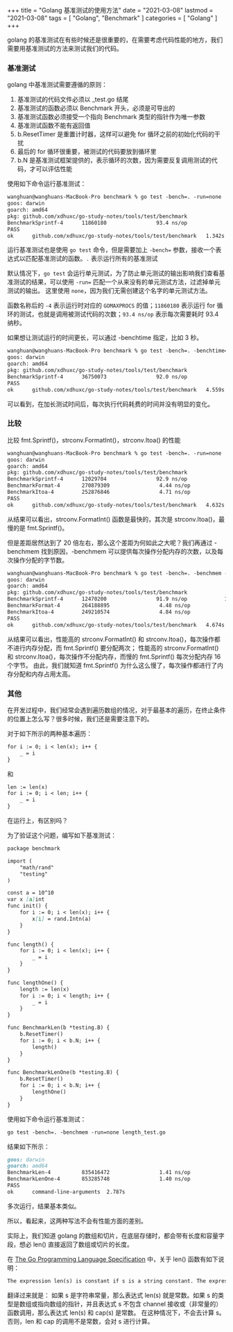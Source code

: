 +++
title = "Golang 基准测试的使用方法"
date = "2021-03-08"
lastmod = "2021-03-08"
tags = [
    "Golang",
    "Benchmark"
]
categories = [
    "Golang"
]
+++

golang 的基准测试在有些时候还是很重要的，在需要考虑代码性能的地方，我们需要用基准测试的方法来测试我们的代码。

<!--more-->

### 基准测试

golang 中基准测试需要遵循的原则：
1. 基准测试的代码文件必须以 _test.go 结尾
2. 基准测试的函数必须以 Benchmark 开头，必须是可导出的
3. 基准测试函数必须接受一个指向 Benchmark 类型的指针作为唯一参数
4. 基准测试函数不能有返回值
5. b.ResetTimer 是重置计时器，这样可以避免 for 循环之前的初始化代码的干扰
6. 最后的 for 循环很重要，被测试的代码要放到循环里
7. b.N 是基准测试框架提供的，表示循环的次数，因为需要反复调用测试的代码，才可以评估性能


使用如下命令运行基准测试：
```markdown
wanghuan@wanghuans-MacBook-Pro benchmark % go test -bench=. -run=none
goos: darwin
goarch: amd64
pkg: github.com/xdhuxc/go-study-notes/tools/test/benchmark
BenchmarkSprintf-4      11860180                93.4 ns/op
PASS
ok      github.com/xdhuxc/go-study-notes/tools/test/benchmark   1.342s
```

运行基准测试也是使用 `go test` 命令，但是需要加上 `-bench=` 参数，接收一个表达式以匹配基准测试的函数。`.` 表示运行所有的基准测试

默认情况下，`go test` 会运行单元测试，为了防止单元测试的输出影响我们查看基准测试的结果，可以使用 `-run=` 匹配一个从来没有的单元测试方法，过滤掉单元测试的输出。
这里使用 `none`，因为我们无需创建这个名字的单元测试方法。

函数名称后的 `-4` 表示运行时对应的 `GOMAXPROCS` 的值；`11860180` 表示运行 for 循环的测试，也就是调用被测试代码的次数；`93.4 ns/op` 表示每次需要耗时 93.4 纳秒。

如果想让测试运行的时间更长，可以通过 -benchtime 指定，比如 3 秒。
```markdown
wanghuan@wanghuans-MacBook-Pro benchmark % go test -bench=. -benchtime=3s -run=none
goos: darwin
goarch: amd64
pkg: github.com/xdhuxc/go-study-notes/tools/test/benchmark
BenchmarkSprintf-4      36750073                92.0 ns/op
PASS
ok      github.com/xdhuxc/go-study-notes/tools/test/benchmark   4.559s
```
可以看到，在加长测试时间后，每次执行代码耗费的时间并没有明显的变化。


### 比较

比较 fmt.Sprintf()，strconv.FormatInt()，strconv.Itoa() 的性能

```markdown
wanghuan@wanghuans-MacBook-Pro benchmark % go test -bench=. -run=none              
goos: darwin
goarch: amd64
pkg: github.com/xdhuxc/go-study-notes/tools/test/benchmark
BenchmarkSprintf-4      12029704                92.9 ns/op
BenchmarkFormat-4       270879309                4.44 ns/op
BenchmarkItoa-4         252876846                4.71 ns/op
PASS
ok      github.com/xdhuxc/go-study-notes/tools/test/benchmark   4.632s
```

从结果可以看出，strconv.FormatInt() 函数是最快的，其次是 strconv.Itoa()，最慢的是 fmt.Sprintf()。

但是差距居然达到了 20 倍左右，那么这个差距为何如此之大呢？我们再通过 -benchmem 找到原因，-benchmem 可以提供每次操作分配内存的次数，以及每次操作分配的字节数。

```markdown
wanghuan@wanghuans-MacBook-Pro benchmark % go test -bench=. -benchmem -run=none
goos: darwin
goarch: amd64
pkg: github.com/xdhuxc/go-study-notes/tools/test/benchmark
BenchmarkSprintf-4      12470200                91.9 ns/op            16 B/op          2 allocs/op
BenchmarkFormat-4       264188895                4.48 ns/op            0 B/op          0 allocs/op
BenchmarkItoa-4         249210574                4.84 ns/op            0 B/op          0 allocs/op
PASS
ok      github.com/xdhuxc/go-study-notes/tools/test/benchmark   4.674s
```
从结果可以看出，性能高的 strconv.FormatInt() 和 strconv.Itoa()，每次操作都不进行内存分配，而 fmt.Sprintf() 要分配两次；
性能高的 strconv.FormatInt() 和 strconv.Itoa()，每次操作不分配内存，而慢的 fmt.Sprintf() 每次分配内存 16 个字节。
由此，我们就知道 fmt.Sprintf() 为什么这么慢了，每次操作都进行了内存分配和内存占用太高。

### 其他

在开发过程中，我们经常会遇到遍历数组的情况，对于最基本的遍历，在终止条件的位置上怎么写？很多时候，我们还是需要注意下的。

对于如下所示的两种基本遍历：
```markdown
for i := 0; i < len(x); i++ {
    _ = i
}
```
和
```markdown
len := len(x)
for i := 0; i < len; i++ {
    _ = i
}
```
在运行上，有区别吗？

为了验证这个问题，编写如下基准测试：
```markdown
package benchmark

import (
	"math/rand"
	"testing"
)

const a = 10^10
var x [a]int
func init() {
	for i := 0; i < len(x); i++ {
		x[i] = rand.Intn(a)
	}
}

func length() {
	for i := 0; i < len(x); i++ {
		_ = i
	}
}

func lengthOne() {
	length := len(x)
	for i := 0; i < length; i++ {
		_ = i
	}
}

func BenchmarkLen(b *testing.B) {
	b.ResetTimer()
	for i := 0; i < b.N; i++ {
		length()
	}
}

func BenchmarkLenOne(b *testing.B) {
	b.ResetTimer()
	for i := 0; i < b.N; i++ {
		lengthOne()
	}
}
```
使用如下命令运行基准测试：
```markdown
go test -bench=. -benchmem -run=none length_test.go
```
结果如下所示：
```markdown
goos: darwin
goarch: amd64
BenchmarkLen-4          835416472                1.41 ns/op            0 B/op          0 allocs/op
BenchmarkLenOne-4       853285748                1.40 ns/op            0 B/op          0 allocs/op
PASS
ok      command-line-arguments  2.787s
```
多次运行，结果基本类似。

所以，看起来，这两种写法不会有性能方面的差别。

实际上，我们知道 golang 的数组和切片，在底层存储时，都会带有长度和容量字段，想必 len() 直接返回了数组或切片的长度。

在 [The Go Programming Language Specification](https://golang.org/ref/spec#Length_and_capacity) 中，关于 len() 函数有如下说明：
```markdown
The expression len(s) is constant if s is a string constant. The expressions len(s) and cap(s) are constants if the type of s is an array or pointer to an array and the expression s does not contain channel receives or (non-constant) function calls; in this case s is not evaluated. Otherwise, invocations of len and cap are not constant and s is evaluated.
```
翻译过来就是：
如果 s 是字符串常量，那么表达式 len(s) 就是常数。如果 s 的类型是数组或指向数组的指针，并且表达式 s 不包含 channel 接收或（非常量的）函数调用，那么表达式 len(s) 和 cap(s) 是常数。
在这种情况下，不会去计算 s。否则，len 和 cap 的调用不是常数，会对 s 进行计算。
